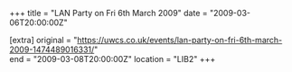 +++
title = "LAN Party on Fri 6th March 2009"
date = "2009-03-06T20:00:00Z"

[extra]
original = "https://uwcs.co.uk/events/lan-party-on-fri-6th-march-2009-1474489016331/"    
end = "2009-03-08T20:00:00Z"
location = "LIB2"
+++



